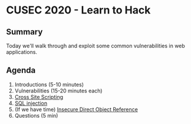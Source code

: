 # CUSEC 2020 - Learn to Hack

## Summary

Today we'll walk through and exploit
some common vulnerabilities in web
applications.

## Agenda

1. Introductions (5-10 minutes)
1. Vulnerabilities (15-20 minutes each)
  1. [Cross Site Scripting](walkthroughs/xss.md)
  1. [SQL injection](walkthroughs/sqli.md)
  1. (If we have time) [Insecure Direct Object Reference](walkthroughs/idor.md)
1. Questions (5 min)

